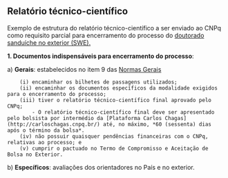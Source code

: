Relatório técnico-científico
---

Exemplo de estrutura do relatório técnico-científico a ser enviado ao CNPq como requisito parcial para encerramento do processo do [doutorado sanduíche no exterior (SWE).](http://www.cienciasemfronteiras.gov.br/web/csf/doutorado-sanduiche)

**1. Documentos indispensáveis para encerramento do processo**:

   a) **Gerais**: estabelecidos no item 9 das [Normas Gerais](http://www.cnpq.br/web/guest/view/-/journal_content/56_INSTANCE_0oED/10157/515690)
   
        (i) encaminhar os bilhetes de passagens utilizados;
        (ii) encaminhar os documentos específicos da modalidade exigidos para o encerramento do processo;
        (iii) tiver o relatório técnico-científico final aprovado pelo CNPq;
        	- O relatório técnico-científico final deve ser apresentado pelo bolsista por intermédio da [Plataforma Carlos Chagas](http://carloschagas.cnpq.br/) até, no máximo, *60 (sessenta) dias após o término da bolsa*.
        (iv) não possuir quaisquer pendências financeiras com o CNPq, relativas ao processo; e
        (v) cumprir o pactuado no Termo de Compromisso e Aceitação de Bolsa no Exterior.
   b) **Específicos**: avaliações dos orientadores no País e no exterior.